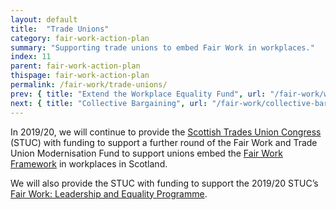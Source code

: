 ```yaml
---
layout: default
title:  "Trade Unions"
category: fair-work-action-plan
summary: "Supporting trade unions to embed Fair Work in workplaces."
index: 11
parent: fair-work-action-plan
thispage: fair-work-action-plan
permalink: /fair-work/trade-unions/
prev: { title: "Extend the Workplace Equality Fund", url: "/fair-work/workplace-equality-fund/" }
next: { title: "Collective Bargaining", url: "/fair-work/collective-bargaining/" }
---
```


In 2019/20, we will continue to provide the [Scottish Trades Union Congress](http://www.stuc.org.uk/) (STUC) with funding to support a further round of the Fair Work and Trade Union Modernisation Fund to support unions embed the [Fair Work Framework](https://www.fairworkconvention.scot/the-fair-work-framework/) in workplaces in Scotland. 

We will also provide the STUC with funding to support the 2019/20 STUC’s [Fair Work: Leadership and Equality Programme](https://www.scottishunionlearning.com/funding-fairwork/). 
